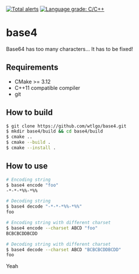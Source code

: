 [![Total alerts](https://img.shields.io/lgtm/alerts/g/wtlgo/base4.svg?logo=lgtm&logoWidth=18)](https://lgtm.com/projects/g/wtlgo/base4/alerts/)
[![Language grade: C/C++](https://img.shields.io/lgtm/grade/cpp/g/wtlgo/base4.svg?logo=lgtm&logoWidth=18)](https://lgtm.com/projects/g/wtlgo/base4/context:cpp)

# base4

Base64 has too many characters... It has to be fixed!

## Requirements

- CMake >= 3.12
- C++11 compatible compiler
- git

## How to build

```bash
$ git clone https://github.com/wtlgo/base4.git
$ mkdir base4/build && cd base4/build
$ cmake ..
$ cmake --build .
$ cmake --install .
```

## How to use

```bash
# Encoding string
$ base4 encode "foo"
-*-*-*%%-*%%

# Decoding string
$ base4 decode "-*-*-*%%-*%%"
foo

# Encoding string with different charset
$ base4 encode --charset ABCD "foo"
BCBCBCDDBCDD

# Decoding string with different charset
$ base4 decode --charset ABCD "BCBCBCDDBCDD"
foo
```

Yeah
